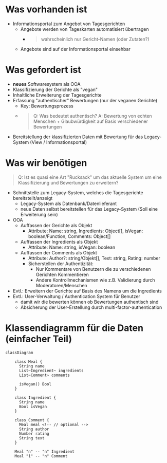 # Was vorhanden ist

- Informationsportal zum Angebot von Tagesgerichten
  - Angebote werden von Tageskarten automatisiert übertragen
    - > wahrscheinlich nur Gericht-Namen (oder Zutaten?)
  - Angebote sind auf der Informationsportal einsehbar

# Was gefordert ist

- **neues** Softwaresystem als OOA 
- Klassifizierung der Gerichte als "vegan"
- Inhaltliche Erweiterung der Tagesgerichte
- Erfassung "authentischer" Bewertungen (nur der veganen Gerichte)
  - Key: Bewertungsprozess
  - > Q: Was bedeutet authentisch?
    > A: Bewertung von echten Menschen + Glaubwürdigkeit auf Basis verschiedener Bewertungen
- Bereitstellung der klassifizierten Daten mit Bewertung für das Legacy-System (View / Informationsportal)

# Was wir benötigen

> Q: Ist es quasi eine Art "Rucksack" um das aktuelle System um eine Klassifizierung und Bewertungen zu erweitern?
- Schnittstelle zum Legacy-System, welches die Tagesgerichte bereitstellt/anzeigt
  - Legacy-System als Datenbank/Datenlieferant
  - neue Daten selbst bereitstellen für das Legacy-System (Soll eine Erweiterung sein)
- OOA
  - Auffassen der Gerichte als Objekt
    - Attribute: Name: string, Ingredients: Object[], isVegan: boolean/Function, Comments: Object[]
  - Auffassen der Ingredients als Objekt
    - Attribute: Name: string, isVegan: boolean
  - Auffassen der Comments als Objekt
    - Attribute: Author?: string/Objekt[], Text: string, Rating: number
    - Sicherstellen der Authentizität:
      - Nur Kommentare von Benutzern die zu verschiedenen Gerichten Kommentieren
      - Andere Kontrollmechanismen wie z.B. Validierung durch Moderatoren/Menschen
- Evtl.: Erweitern der Gerichte auf Basis des Namens um die Ingredients
- Evtl.: User-Verwaltung / Authentication System für Benutzer
  - damit wir die bewerten können ob Bewertungen authentisch sind
  - Absicherung der User-Erstellung durch multi-factor-authentication

# Klassendiagramm für die Daten (einfacher Teil)

```mermaid
classDiagram

    class Meal {
      String name
      List~Ingredient~ ingredients
      List~Comment~ comments

      isVegan() Bool
    }

    class Ingredient {
      String name
      Bool isVegan
    }

    class Comment {
      Meal meal <!-- // optional -->
      String author
      Number rating
      String text 
    }

    Meal "n" -- "n" Ingredient
    Meal "1" -- "n" Comment
```